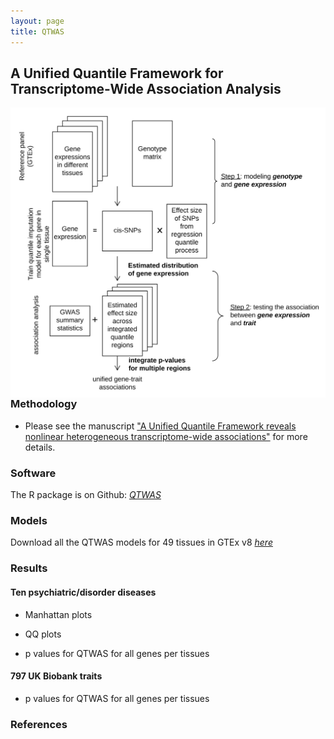 ```yaml
---
layout: page
title: QTWAS
---
```


## A Unified Quantile Framework for Transcriptome-Wide Association Analysis

<img align="right" src="/img/QTWAS_flowchart.jpg" alt="" width="600">


### Methodology

  - Please see the manuscript ["A Unified Quantile Framework reveals nonlinear heterogeneous transcriptome-wide associations"]() for more details.

### Software

  The R package is on Github: [_QTWAS_]()

### Models

  Download all the QTWAS models for 49 tissues in GTEx v8 [_here_]()

### Results

#### Ten psychiatric/disorder diseases 
    
  - Manhattan plots
    
  - QQ plots
    
  - p values for QTWAS for all genes per tissues
    
#### 797 UK Biobank traits
    
  - p values for QTWAS for all genes per tissues

### References
